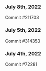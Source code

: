 ### July 8th, 2022

Commit #211703

### July 5th, 2022

Commit #314353


### July 4th, 2022

Commit #72281
